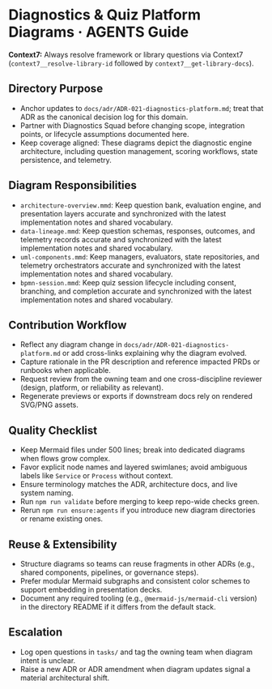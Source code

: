 # Diagnostics & Quiz Platform Diagrams · AGENTS Guide

**Context7:** Always resolve framework or library questions via Context7 (`context7__resolve-library-id` followed by `context7__get-library-docs`).
## Directory Purpose
- Anchor updates to `docs/adr/ADR-021-diagnostics-platform.md`; treat that ADR as the canonical decision log for this domain.
- Partner with Diagnostics Squad before changing scope, integration points, or lifecycle assumptions documented here.
- Keep coverage aligned: These diagrams depict the diagnostic engine architecture, including question management, scoring workflows, state persistence, and telemetry.

## Diagram Responsibilities
- `architecture-overview.mmd`: Keep question bank, evaluation engine, and presentation layers accurate and synchronized with the latest implementation notes and shared vocabulary.
- `data-lineage.mmd`: Keep question schemas, responses, outcomes, and telemetry records accurate and synchronized with the latest implementation notes and shared vocabulary.
- `uml-components.mmd`: Keep managers, evaluators, state repositories, and telemetry orchestrators accurate and synchronized with the latest implementation notes and shared vocabulary.
- `bpmn-session.mmd`: Keep quiz session lifecycle including consent, branching, and completion accurate and synchronized with the latest implementation notes and shared vocabulary.

## Contribution Workflow
- Reflect any diagram change in `docs/adr/ADR-021-diagnostics-platform.md` or add cross-links explaining why the diagram evolved.
- Capture rationale in the PR description and reference impacted PRDs or runbooks when applicable.
- Request review from the owning team and one cross-discipline reviewer (design, platform, or reliability as relevant).
- Regenerate previews or exports if downstream docs rely on rendered SVG/PNG assets.

## Quality Checklist
- Keep Mermaid files under 500 lines; break into dedicated diagrams when flows grow complex.
- Favor explicit node names and layered swimlanes; avoid ambiguous labels like `Service` or `Process` without context.
- Ensure terminology matches the ADR, architecture docs, and live system naming.
- Run `npm run validate` before merging to keep repo-wide checks green.
- Rerun `npm run ensure:agents` if you introduce new diagram directories or rename existing ones.

## Reuse & Extensibility
- Structure diagrams so teams can reuse fragments in other ADRs (e.g., shared components, pipelines, or governance steps).
- Prefer modular Mermaid subgraphs and consistent color schemes to support embedding in presentation decks.
- Document any required tooling (e.g., `@mermaid-js/mermaid-cli` version) in the directory README if it differs from the default stack.

## Escalation
- Log open questions in `tasks/` and tag the owning team when diagram intent is unclear.
- Raise a new ADR or ADR amendment when diagram updates signal a material architectural shift.
